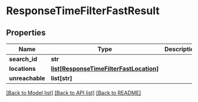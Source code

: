 # ResponseTimeFilterFastResult

## Properties
Name | Type | Description | Notes
------------ | ------------- | ------------- | -------------
**search_id** | **str** |  | 
**locations** | [**list[ResponseTimeFilterFastLocation]**](ResponseTimeFilterFastLocation.md) |  | 
**unreachable** | **list[str]** |  | 

[[Back to Model list]](../README.md#documentation-for-models) [[Back to API list]](../README.md#documentation-for-api-endpoints) [[Back to README]](../README.md)


